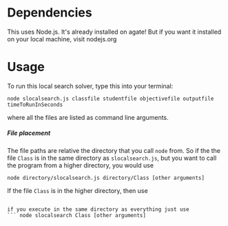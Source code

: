 # Dependencies
This uses Node.js. It's already installed on agate! But if you want it installed on your local machine, visit nodejs.org

# Usage
To run this local search solver, type this into your terminal:
```
node slocalsearch.js classfile studentfile objectivefile outputfile timeToRunInSeconds
```
where all the files are listed as command line arguments.

##### File placement
The file paths are relative the directory that you call `node` from. 
So if the the file `Class` is in the same directory as `slocalsearch.js`, but you want to call the program from a higher directory, you would use 
```
node directory/slocalsearch.js directory/Class [other arguments]
```
If the file `Class` is in the higher directory, then use 
``` node directory/slocalsearch.js Class [other arguments]

if you execute in the same directory as everything just use
``` node slocalsearch Class [other arguments]

